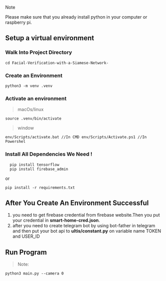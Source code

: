 > [!NOTE]
> Please make sure that you already install python in your computer or raspberry pi.

## Setup a virtual environment

### Walk Into Project Directory

`cd Facial-Verification-with-a-Siamese-Network-`

### Create an Environment

`python3 -m venv .venv`

### Activate an environment

> macOs/linux

`source .venv/bin/activate`

> window

`env/Scripts/activate.bat //In CMD
 env/Scripts/Activate.ps1 //In Powershel
`

### Install All Dependencies We Need !

```
  pip install tensorflow
  pip install firebase_admin
```

or

`pip install -r requirements.txt`

## After You Create An Environment Successful

1. you need to get firebase credential from firebase website.Then you put your credential in **smart-home-cred.json**.
2. after you need to create telegram bot by using bot-father in telegram and then put your bot api to **ultis/constant.py** on variable name TOKEN and USER_ID


## Run Program

> Note: 

`python3 main.py --camera 0`












